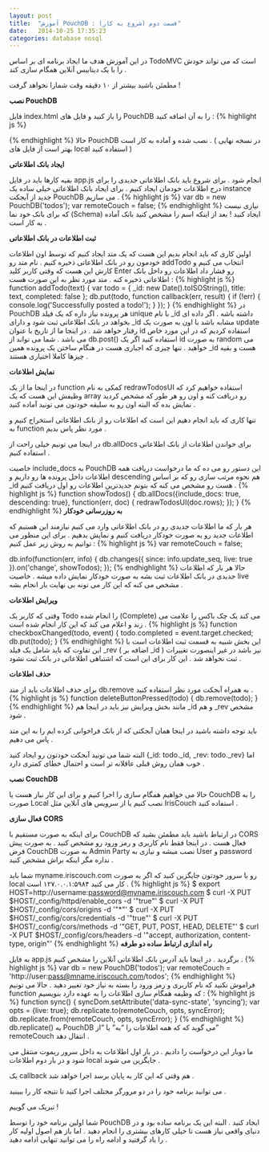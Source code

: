 ```yaml
---
layout: post
title:  "آموزش PouchDB : قسمت دوم (شروع به کار)"
date:   2014-10-25 17:35:23
categories: database nosql
---
```


در این آموزش هدف ما ایجاد برنامه ای بر اساس TodoMVC است که می تواند خودش را با یک دیتابیس آنلاین همگام سازی کند .

مطمئن باشید بیشتر از ۱۰ دقیقه وقت شمارا نخواهد گرفت !

**نصب PouchDB**

فایل index.html  را باز کنید و فایل های PouchDB را به آن اضافه کنید :
{% highlight js %}
<script src="//cdn.jsdelivr.net/pouchdb/2.2.0/pouchdb.min.js"></script>
<script src="js/base.js"></script>
<script src="js/app.js"></script>
{% endhighlight %}
حالا PouchDB نصب شده و آماده به کار است . ( در نسخه نهایی بهتر است از فایل های local استفاده کنید )

**ایجاد بانک اطلاعاتی**

بقیه کارها باید در فایل app.js انجام شود . برای شروع باید بانک اطلاعاتی جدیدی را برای درج اطلاعات خودمان ایجاد کنیم . برای ایجاد بانک اطلاعاتی خیلی ساده یک instance جدید از آبجکت PouchDB می سازیم .
{% highlight js %}
var db = new PouchDB('todos');
var remoteCouch = false;
{% endhighlight %}
نیازی نیست که برای بانک خود نما (Schema) ایجاد کنید ! بعد از اینکه اسم را مشخص کنید بانک آماده به کار است .

**ثبت اطلاعات در بانک اطلاعاتی**

اولین کاری که باید انجام بدیم این هست که یک متد ایجاد کنیم که توسط اون اطلاعات خودمون رو در بانک اطلاعاتی ذخیره کنیم . نام متد رو addTodo انتخاب می کنیم و کارش این هست که وقتی کاربر کلید Enter رو فشار داد اطلاعات رو داخل بانک اطلاعاتی ذخیره کنه . متد مورد نظر به این صورت هست :
{% highlight js %}
function addTodo(text) {
  var todo = {
    _id: new Date().toISOString(),
    title: text,
    completed: false
  };
  db.put(todo, function callback(err, result) {
    if (!err) {
      console.log('Successfully posted a todo!');
    }
  });
}
{% endhighlight %}
در PouchDB هر پرونده نیاز داره که یک فیلد unique با نام _id داشته باشه . اگر داده ای بخواهد در بانک اطلاعاتی ثبت شود و دارای _id مشابه باشد با اون به صورت یک update رفتار خواهد شد . در اینجا ما از تاریخ با عنوان id استفاده کردیم که در این مورد خاص می باشد . شما می تواند از db.post() استفاده کنید اگر یک id به صورت random می خواهید . تنها چیزی که اجباری هست در هنگام ساختن یک پرونده همین _id هست و بقیه چیزها کاملا اختیاری هستند .

**نمایش اطلاعات**

در اینجا ما از یک function کمکی به نام redrawTodosUI استفاده خواهیم کرد که وظیفش این هست که یک array رو دریافت کنه و اون رو هر طور که مشخص کردید نمایش بده که البته اون رو به سلیقه خودتون می تونید آماده کنید .

تنها کاری که باید انجام دهیم این است که اطلاعات رو از بانک اطلاعاتی استخراج کنیم و به function مورد نظر پاس بدیم .

در اینجا می تونیم خیلی راحت از db.allDocs برای خواندن اطلاعات از بانک اطلاعاتی استفاده کنیم .

خاصیت include_docs به PouchDB این دستور رو می ده که ما درخواست دریافت همه اطلاعات داخل پرونده ها رو داریم و descending هم نحوه مرتب سازی رو که بر اساس _id هست رو مشخص می کنه که بتونم جدیدترین اطلاعات رو اول دریافت کنیم .
{% highlight js %}
function showTodos() {
  db.allDocs({include_docs: true, descending: true}, function(err, doc) {
    redrawTodosUI(doc.rows);
  });
}
{% endhighlight %}
**به روزرسانی خودکار**

هر بار که ما اطلاعات جدیدی رو در بانک اطلاعاتی وارد می کنیم نیازمند این هستیم که اطلاعات جدید رو به صورت خودکار دریافت کنیم و نمایش بدهیم . برای این منظور می توانیم به روش زیر عمل کنیم :
{% highlight js %}
var remoteCouch = false;

db.info(function(err, info) {
  db.changes({
    since: info.update_seq,
    live: true
  }).on('change', showTodos);
});
{% endhighlight %}
حالا هر بار که اطلاعات جدیدی در بانک اطلاعات ثبت بشه به صورت خودکار نمایش داده میشه . خاصیت live مشخص می کنه که این کار می تونه بی نهایت بار انجام بشه .

**ویرایش اطلاعات**

وقتی که کاربر یک Todo را انجام شده (Complete) می کند یک چک باکس را علامت می زند و اعلام می کند که این کار انجام شده است .
{% highlight js %}
function checkboxChanged(todo, event) {
  todo.completed = event.target.checked;
  db.put(todo);
}
{% endhighlight %}
این بخش شبیه به قسمت ثبت اطلاعات است با این تفاوت که باید شامل یک فیلد _rev ( اضافه بر _id ) نیز باشد در غیر اینصورت تغییرات ثبت نخواهد شد . این کار برای این است که اشتباهی اطلاعاتی در بانک ثبت نشود .

**حذف اطلاعات**

برای حذف اطلاعات باید از متد db.remove به همراه آبجکت مورد نظر استفاده کنید .
{% highlight js %}
function deleteButtonPressed(todo) {
  db.remove(todo);
}
{% endhighlight %}
مانند بخش ویرایش نیز باید در اینجا هم _id و هم _rev مشخص شود .

باید توجه داشته باشید در اینجا همان آبجکتی که از بانک فراخوانی کرده ایم را به این متد پاس می دهیم .

البته شما می تونید آبجکت خودتون رو ایجاد کنید {_id: todo._id, _rev: todo._rev} اما خوب همان روش قبلی عاقلانه تر است و احتمال خطای کمتری دارد .

**نصب CouchDB**

حالا می خواهیم همگام سازی را اجرا کنیم و برای این کار نیاز هست یا CouchDB را به صورت Local نصب کنیم یا از سرویس های آنلاین مثل IrisCouch استفاده کنید .

**فعال سازی CORS**

برای اینکه به صورت مستقیم با CouchDB در ارتباط باشید باید مطمئن بشید که CORS فعال هست .
در اینجا فقط نام کاربری و رمز ورود رو مشخص کنید . به صورت پیش فرض CouchDB به صورت Admin Party نصب میشه و نیازی به User و password نداره مگر اینکه براش مشخص کنید .

شما باید myname.iriscouch.com رو با سرور خودتون جایگزین کنید که اگر به صورت local کار می کنید ۱۲۷.۰.۰.۱:۵۹۸۴ است .
{% highlight js %}
$ export HOST=http://username:password@myname.iriscouch.com
$ curl -X PUT $HOST/_config/httpd/enable_cors -d '"true"'
$ curl -X PUT $HOST/_config/cors/origins -d '"*"'
$ curl -X PUT $HOST/_config/cors/credentials -d '"true"'
$ curl -X PUT $HOST/_config/cors/methods -d '"GET, PUT, POST, HEAD, DELETE"'
$ curl -X PUT $HOST/_config/cors/headers -d 
  '"accept, authorization, content-type, origin"'
{% endhighlight %}
**راه اندازی ارتباط ساده دو طرفه**

به فایل app.js برگردید . در اینجا باید آدرس بانک اطلاعاتی آنلاین را مشخص کنیم .
{% highlight js %}
var db = new PouchDB('todos');
var remoteCouch = 'http://user:pass@mname.iriscouch.com/todos';
{% endhighlight %}
فراموش نکنید که نام کاربری و رمز ورود را بسته به نیاز خود تغییر دهید .
حالا می تونیم function که وظیفه همگام سازی اطلاعات را به عهده دارد بنویسیم :
{% highlight js %}
function sync() {
  syncDom.setAttribute('data-sync-state', 'syncing');
  var opts = {live: true};
  db.replicate.to(remoteCouch, opts, syncError);
  db.replicate.from(remoteCouch, opts, syncError);
}
{% endhighlight %}
db.replicate() به PouchDB می گوید که که همه اطلاعات را “به” یا “از” remoteCouch انتقال دهد .

ما دوبار این درخواست را دادیم . در بار اول اطلاعات به داخل سرور ریموت منتقل می شود و در بار دوم اطلاعات local جایگزین می شوند .

یک callback هم وقتی که این کار به پایان برسد اجرا خواهد شد .

می توانید برنامه خود را در دو مرورگر مختلف اجرا کنید تا نتیجه کار را ببینید .

تبریک می گوییم !

شما اولین برنامه خود را توسط PouchDB ایجاد کنید . البته این یک برنامه ساده بود و در دنیای واقعی نیاز هست تا خیلی کارهای بیشتری را انجام دهید . اما باز هم اصول اولیه کار را یاد گرفتید و ادامه راه را می توانید تنهایی ادامه دهید .